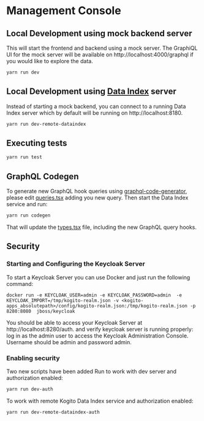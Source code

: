# Management Console

## Local Development using mock backend server

This will start the frontend and backend using a mock server. The GraphiQL UI for the mock server will be available on http://localhost:4000/graphql
if you would like to explore the data.  

```bash
yarn run dev
```

## Local Development using [Data Index](https://github.com/kiegroup/kogito-runtimes/wiki/Data-Index-Service) server

Instead of starting a mock backend, you can connect to a running Data Index server which by default will be running on
http://localhost:8180.

```bash
yarn run dev-remote-dataindex
```

## Executing tests

```bash
yarn run test
```

## GraphQL Codegen

To generate new GraphQL hook queries using [graphql-code-generator](https://graphql-code-generator.com/docs/plugins/typescript-react-apollo),
please edit [queries.tsx](./src/graphql/queries.tsx) adding you new query. Then start the Data Index service and run:

```bash
yarn run codegen
```

That will update the [types.tsx](./src/graphql/types.tsx) file, including the new GraphQL query hooks.

## Security

### Starting and Configuring the Keycloak Server

To start a Keycloak Server you can use Docker and just run the following command:

```
docker run -e KEYCLOAK_USER=admin -e KEYCLOAK_PASSWORD=admin  -e KEYCLOAK_IMPORT=/tmp/kogito-realm.json -v <kogito-apps_absolutepath>/config/kogito-realm.json:/tmp/kogito-realm.json -p 8280:8080  jboss/keycloak
```

You should be able to access your Keycloak Server at http://localhost:8280/auth.
and verify keycloak server is running properly: log in as the admin user to access the Keycloak Administration Console. 
Username should be admin and password admin.


### Enabling security
 
Two new scripts have been added
Run to work with dev server and authorization enabled:
```bash
yarn run dev-auth
```

To work with remote Kogito Data Index service and authorization enabled:
```bash
yarn run dev-remote-dataindex-auth
```

